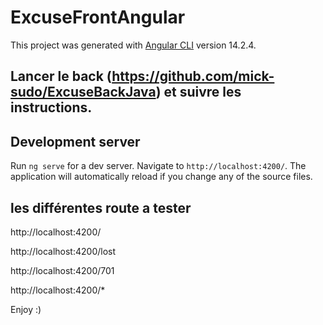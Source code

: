 # ExcuseFrontAngular

This project was generated with [Angular CLI](https://github.com/angular/angular-cli) version 14.2.4.

## Lancer le back (https://github.com/mick-sudo/ExcuseBackJava) et suivre les instructions.


## Development server

Run `ng serve` for a dev server. Navigate to `http://localhost:4200/`. The application will automatically reload if you change any of the source files.

## les différentes route a tester

http://localhost:4200/

http://localhost:4200/lost

http://localhost:4200/701

http://localhost:4200/*


Enjoy :)

